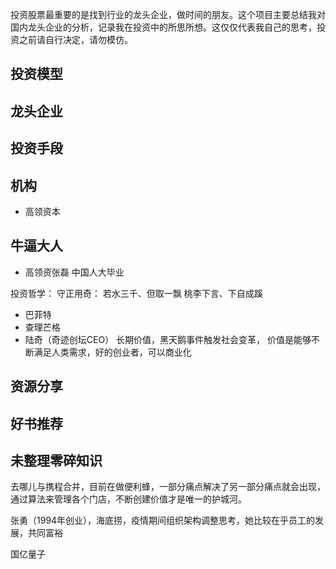 投资股票最重要的是找到行业的龙头企业，做时间的朋友。这个项目主要总结我对国内龙头企业的分析，记录我在投资中的所思所想。这仅仅代表我自己的思考，投资之前请自行决定，请勿模仿。

## 投资模型


## 龙头企业


## 投资手段

## 机构

- 高领资本

## 牛逼大人

- 高领资张磊
中国人大毕业

投资哲学：
守正用奇：
若水三千、但取一飘
桃李下言、下自成蹊

- 巴菲特
- 查理芒格
- 陆奇（奇迹创坛CEO）
长期价值，黑天鹅事件触发社会变革，
价值是能够不断满足人类需求，好的创业者，可以商业化


## 资源分享


## 好书推荐

## 未整理零碎知识

去哪儿与携程合并，目前在做便利蜂，一部分痛点解决了另一部分痛点就会出现，通过算法来管理各个门店，不断创建价值才是唯一的护城河。

张勇（1994年创业），海底捞，疫情期间组织架构调整思考，她比较在乎员工的发展，共同富裕

国亿量子



